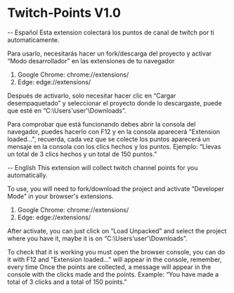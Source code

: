 # Twitch-Points V1.0
 
 -- Español
 Esta extension colectará los puntos de canal de twitch por ti automaticamente.

 Para usarlo, necesitarás hacer un fork/descarga del proyecto y activar “Modo desarrollador” en las extensiones de tu navegador 
 1. Google Chrome: chrome://extensions/
 2. Edge: edge://extensions/
 
 Después de activarlo, solo necesitar hacer clic en “Cargar desempaquetado” y seleccionar el proyecto donde lo descargaste, puede que esté en “C:\Users\'user'\Downloads”.

 Para comprobar que está funcionando debes abrir la consola del navegador, puedes hacerlo con F12 y en la consola aparecerá "Extension loaded...", recuerda, cada vez que 
 se colecte los puntos aparecerá un mensaje en la consola con los clics hechos y los puntos.
 Ejemplo: 
   “Llevas un total de 3 clics hechos y un total de 150 puntos.”



 -- English
 This extension will collect twitch channel points for you automatically.
 
 To use, you will need to fork/download the project and activate “Developer Mode” in your browser's extensions.
 1. Google Chrome: chrome://extensions/
 2. Edge: edge://extensions/

 After activate, you can just click on “Load Unpacked” and select the project where you have it, maybe it is on “C:\Users\'user'\Downloads”.
 
 To check that it is working you must open the browser console, you can do it with F12 and "Extension loaded..." will appear in the console, remember, every time
 Once the points are collected, a message will appear in the console with the clicks made and the points.
 Example:
   “You have made a total of 3 clicks and a total of 150 points.”

